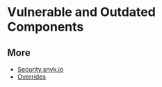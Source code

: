 # Vulnerable and Outdated Components

## More

- [Security.snyk.io](https://security.snyk.io/)
- [Overrides](https://docs.npmjs.com/cli/v9/configuring-npm/package-json#overrides)
